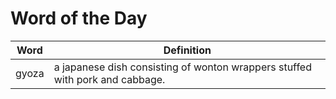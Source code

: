 # Word of the Day

|Word|Definition|
|---|---|
|gyoza|a japanese dish consisting of wonton wrappers stuffed with pork and cabbage.|
